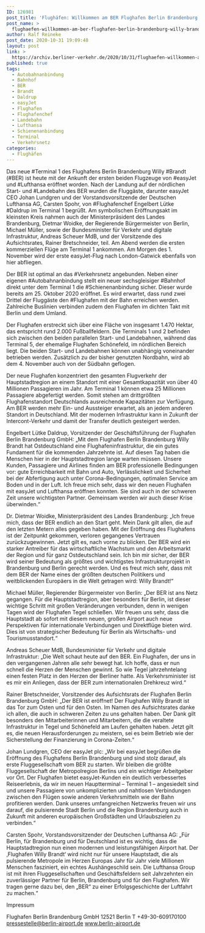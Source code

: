 ```yaml
---
ID: 126981
post_title: 'Flughäfen: Willkommen am BER Flughafen Berlin Brandenburg Willy Brandt in Betrieb genommen, aus Berliner Flughäfen'
post_name: >
  flughaefen-willkommen-am-ber-flughafen-berlin-brandenburg-willy-brandt-in-betrieb-genommen-aus-berliner-flughaefen
author: Ralf Reineke
post_date: 2020-10-31 19:09:48
layout: post
link: >
  https://archiv.berliner-verkehr.de/2020/10/31/flughaefen-willkommen-am-ber-flughafen-berlin-brandenburg-willy-brandt-in-betrieb-genommen-aus-berliner-flughaefen/
published: true
tags:
  - Autobahnanbindung
  - Bahnhof
  - BER
  - Brandt
  - Daldrup
  - easyJet
  - Flughafen
  - Flughafenchef
  - Landebahn
  - Lufthansa
  - Schienenanbindung
  - Terminal
  - Verkehrsnetz
categories:
  - Flughäfen
---
```

Das neue #Terminal 1 des Flughafens Berlin Brandenburg Willy #Brandt (#BER) ist heute mit der Ankunft der ersten beiden Flugzeuge von #easyJet und #Lufthansa eröffnet worden. Nach der Landung auf der nördlichen Start- und #Landebahn des BER wurden die Fluggäste, darunter easyJet CEO Johan Lundgren und der Vorstandsvorsitzende der Deutschen Lufthansa AG, Carsten Spohr, von #Flughafenchef Engelbert Lütke #Daldrup im Terminal 1 begrüßt. Am symbolischen Eröffnungsakt im kleinsten Kreis nahmen auch der Ministerpräsident des Landes Brandenburg, Dietmar Woidke, der Regierende Bürgermeister von Berlin, Michael Müller, sowie der Bundesminister für Verkehr und digitale Infrastruktur, Andreas Scheuer MdB, und der Vorsitzende des Aufsichtsrates, Rainer Bretschneider, teil. Am Abend werden die ersten kommerziellen Flüge am Terminal 1 ankommen. Am Morgen des 1. November wird der erste easyJet-Flug nach London-Gatwick ebenfalls von hier abfliegen.

Der BER ist optimal an das #Verkehrsnetz angebunden. Neben einer eigenen #Autobahnanbindung stellt ein neuer sechsgleisiger #Bahnhof direkt unter dem Terminal 1 die #Schienenanbindung sicher. Dieser wurde bereits am 25. Oktober 2020 eröffnet. Es wird erwartet, dass rund zwei Drittel der Fluggäste den #Flughafen mit der Bahn erreichen werden. Zahlreiche Buslinien verbinden zudem den Flughafen im dichten Takt mit Berlin und dem Umland.

Der Flughafen erstreckt sich über eine Fläche von insgesamt 1.470 Hektar, das entspricht rund 2.000 Fußballfeldern. Die Terminals 1 und 2 befinden sich zwischen den beiden parallelen Start- und Landebahnen, während das Terminal 5, der ehemalige Flughafen Schönefeld, im nördlichen Bereich liegt. Die beiden Start- und Landebahnen können unabhängig voneinander betrieben werden. Zusätzlich zu der bisher genutzten Nordbahn, wird ab dem 4. November auch von der Südbahn geflogen.

Der neue Flughafen konzentriert den gesamten Flugverkehr der Hauptstadtregion an einem Standort mit einer Gesamtkapazität von über 40 Millionen Passagieren im Jahr. Am Terminal 1 können etwa 25 Millionen Passagiere abgefertigt werden. Somit stehen am drittgrößten Flughafenstandort Deutschlands ausreichende Kapazitäten zur Verfügung. Am BER werden mehr Ein- und Aussteiger erwartet, als an jedem anderen Standort in Deutschland. Mit der modernen Infrastruktur kann in Zukunft der Intercont-Verkehr und damit der Transfer deutlich gesteigert werden.

Engelbert Lütke Daldrup, Vorsitzender der Geschäftsführung der Flughafen Berlin Brandenburg GmbH: „Mit dem Flughafen Berlin Brandenburg Willy Brandt hat Ostdeutschland eine Flughafeninfrastruktur, die ein gutes Fundament für die kommenden Jahrzehnte ist. Auf diesen Tag haben die Menschen hier in der Hauptstadtregion lange warten müssen. Unsere Kunden, Passagiere und Airlines finden am BER professionelle Bedingungen vor: gute Erreichbarkeit mit Bahn und Auto, Verlässlichkeit und Sicherheit bei der Abfertigung auch unter Corona-Bedingungen, optimalen Service am Boden und in der Luft. Ich freue mich sehr, dass wir den neuen Flughafen mit easyJet und Lufthansa eröffnen konnten. Sie sind auch in der schweren Zeit unsere wichtigsten Partner. Gemeinsam werden wir auch dieser Krise überwinden.“

Dr. Dietmar Woidke, Ministerpräsident des Landes Brandenburg: „Ich freue mich, dass der BER endlich an den Start geht. Mein Dank gilt allen, die auf den letzten Metern alles gegeben haben. Mit der Eröffnung des Flughafens ist der Zeitpunkt gekommen, verloren gegangenes Vertrauen zurückzugewinnen. Jetzt gilt es, nach vorne zu blicken. Der BER wird ein starker Antreiber für das wirtschaftliche Wachstum und den Arbeitsmarkt der Region und für ganz Ostdeutschland sein. Ich bin mir sicher, der BER wird seiner Bedeutung als größtes und wichtigstes Infrastrukturprojekt in Brandenburg und Berlin gerecht werden. Und es freut mich sehr, dass mit dem BER der Name eines der größten deutschen Politikers und weitblickenden Europäers in die Welt getragen wird: Willy Brandt!“

Michael Müller, Regierender Bürgermeister von Berlin: „Der BER ist ans Netz gegangen. Für die Hauptstadtregion, aber besonders für Berlin, ist dieser wichtige Schritt mit großen Veränderungen verbunden, denn in wenigen Tagen wird der Flughafen Tegel schließen. Wir freuen uns sehr, dass die Hauptstadt ab sofort mit diesem neuen, großen Airport auch neue Perspektiven für internationale Verbindungen und Direktflüge bieten wird. Dies ist von strategischer Bedeutung für Berlin als Wirtschafts- und Tourismusstandort.“

Andreas Scheuer MdB, Bundesminister für Verkehr und digitale Infrastruktur: „Die Welt schaut heute auf den BER. Ein Flughafen, der uns in den vergangenen Jahren alle sehr bewegt hat. Ich hoffe, dass er nun schnell die Herzen der Menschen gewinnt. So wie Tegel jahrzehntelang einen festen Platz in den Herzen der Berliner hatte. Als Verkehrsminister ist es mir ein Anliegen, dass der BER zum internationalen Drehkreuz wird.“

Rainer Bretschneider, Vorsitzender des Aufsichtsrats der Flughafen Berlin Brandenburg GmbH: „Der BER ist eröffnet! Der Flughafen Willy Brandt ist das Tor zum Osten und für den Osten. Im Namen des Aufsichtsrates danke ich allen, die auch in schweren Zeiten zu uns gehalten haben. Der Dank gilt besonders den Mitarbeiterinnen und Mitarbeitern, die die veraltete Infrastruktur in Tegel und Schönefeld am Laufen gehalten haben. Jetzt gilt es, die neuen Herausforderungen zu meistern, sei es beim Betrieb wie der Sicherstellung der Finanzierung in Corona-Zeiten.“

Johan Lundgren, CEO der easyJet plc: „Wir bei easyJet begrüßen die Eröffnung des Flughafens Berlin Brandenburg und sind stolz darauf, als erste Fluggesellschaft vom BER zu starten. Wir bleiben die größte Fluggesellschaft der Metropolregion Berlins und ein wichtiger Arbeitgeber vor Ort. Der Flughafen bietet easyJet-Kunden ein deutlich verbessertes Reiseerlebnis, da wir im neuen Hauptterminal – Terminal 1 – angesiedelt sind und unsere Passagiere von unkomplizierten und nahtlosen Verbindungen zwischen den Flügen sowie anderen Verkehrsmitteln wie der Bahn profitieren werden. Dank unseres umfangreichen Netzwerks freuen wir uns darauf, die pulsierende Stadt Berlin und die Region Brandenburg auch in Zukunft mit anderen europäischen Großstädten und Urlaubszielen zu verbinden.“

Carsten Spohr, Vorstandsvorsitzender der Deutschen Lufthansa AG: „Für Berlin, für Brandenburg und für Deutschland ist es wichtig, dass die Hauptstadtregion nun einen modernen und leistungsfähigen Airport hat. Der ‚Flughafen Willy Brandt‘ wird nicht nur für unsere Hauptstadt, die als pulsierende Metropole im Herzen Europas Jahr für Jahr viele Millionen Menschen fasziniert, ein echtes Aushängeschild sein. Die Lufthansa Group ist mit ihren Fluggesellschaften und Geschäftsfeldern seit Jahrzehnten ein zuverlässiger Partner für Berlin, Brandenburg und für den Flughafen. Wir tragen gerne dazu bei, den „BER“ zu einer Erfolgsgeschichte der Luftfahrt zu machen.“


Impressum

Flughafen Berlin Brandenburg GmbH
12521 Berlin
T +49-30-609170100
pressestelle@berlin-airport.de
www.berlin-airport.de